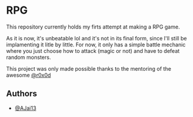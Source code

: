 # RPG

This repository currently holds my firts attempt at making a RPG game. 

As it is now, it's unbeatable lol and it's not in its final form, since I'll still be implamenting it litle by little.
For now, it only has a simple battle mechanic where you just choose how to attack (magic or not) and have to defeat random monsters.   
 

This project was only made possible thanks to the mentoring of the awesome [@r0x0d](https://github.com/r0x0d)



## Authors

- [@AJai13](https://github.com/AJai13)
